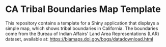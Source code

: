 # CA Tribal Boundaries Map Template

This repository contains a template for a Shiny application that displays a simple map, which shows tribal boundaries in California. The boundaries come from the Bureau of Indian Affairs' Land Area Representations (LAR) dataset, available at: <https://biamaps.doi.gov/bogs/datadownload.html>
